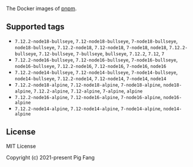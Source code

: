 The Docker images of [pnpm](https://pnpm.io).

## Supported tags

- `7.12.2-node18-bullseye`, `7.12-node18-bullseye`, `7-node18-bullseye`, `node18-bullseye`, `7.12.2-node18`, `7.12-node18`, `7-node18`, `node18`, `7.12.2-bullseye`, `7.12-bullseye`, `7-bullseye`, `bullseye`, `7.12.2`, `7.12`, `7`
- `7.12.2-node16-bullseye`, `7.12-node16-bullseye`, `7-node16-bullseye`, `node16-bullseye`, `7.12.2-node16`, `7.12-node16`, `7-node16`, `node16`
- `7.12.2-node14-bullseye`, `7.12-node14-bullseye`, `7-node14-bullseye`, `node14-bullseye`, `7.12.2-node14`, `7.12-node14`, `7-node14`, `node14`
- `7.12.2-node18-alpine`, `7.12-node18-alpine`, `7-node18-alpine`, `node18-alpine`, `7.12.2-alpine`, `7.12-alpine`, `7-alpine`, `alpine`
- `7.12.2-node16-alpine`, `7.12-node16-alpine`, `7-node16-alpine`, `node16-alpine`
- `7.12.2-node14-alpine`, `7.12-node14-alpine`, `7-node14-alpine`, `node14-alpine`

## License

MIT License

Copyright (c) 2021-present Pig Fang
